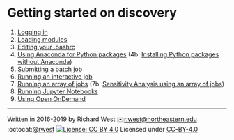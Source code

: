 # Getting started on discovery

1. [Logging in](01-logging-in.md)
2. [Loading modules](02-modules.md)
3. [Editing your .bashrc](03-bashrc.md)
4. [Using Anaconda for Python packages](04a-python-anaconda.md)
    (4b. [Installing Python packages without Anaconda](04b-python-packages.md))
5. [Submitting a batch job](05-slurm.md)
6. [Running an interactive job](06-interactive.md)
7. [Running an array of jobs](07-arrays.md)
    (7b. [Sensitivity Analysis using an array of jobs](SAlib_example/SensitivityAnalysis.ipynb))
8. [Running Jupyter Notebooks](08-jupyter.md)
10. [Using Open OnDemand](10-ood.md)

---
Written in 2016-2019 by Richard West 
:envelope:<r.west@northeastern.edu> 
:octocat:[@rwest](https://github.com/rwest/)
[![License: CC BY 4.0](https://licensebuttons.net/l/by/4.0/80x15.png)](http://creativecommons.org/licenses/by/4.0/) Licensed under [CC-BY-4.0](https://creativecommons.org/licenses/by/4.0/)
